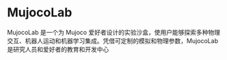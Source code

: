 # MujocoLab
MujocoLab 是一个为 Mujoco 爱好者设计的实验沙盒，使用户能够探索多种物理交互、机器人运动和机器学习集成。凭借可定制的模拟和物理参数，MujocoLab 是研究人员和爱好者的教育和开发中心
